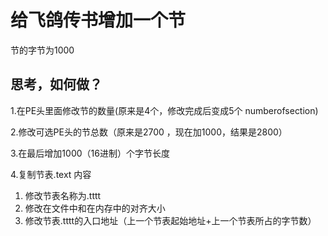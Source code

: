 # 给飞鸽传书增加一个节

节的字节为1000



## 思考，如何做？

1.在PE头里面修改节的数量(原来是4个，修改完成后变成5个  numberofsection)

2.修改可选PE头的节总数（原来是2700 ，现在加1000，结果是2800）

3.在最后增加1000（16进制）个字节长度

4.复制节表.text 内容

1. 修改节表名称为.tttt
2. 修改在文件中和在内存中的对齐大小
3. 修改节表.tttt的入口地址（上一个节表起始地址+上一个节表所占的字节数）